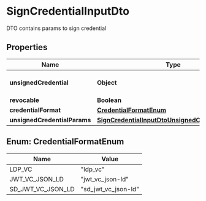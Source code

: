 # SignCredentialInputDto

DTO contains params to sign credential

## Properties

| Name                         | Type                                                                                                    | Description                                                                             | Notes      |
| ---------------------------- | ------------------------------------------------------------------------------------------------------- | --------------------------------------------------------------------------------------- | ---------- |
| **unsignedCredential**       | **Object**                                                                                              | Unsigned Credential. If provided \&quot;unsignedCredentialParams\&quot; is not accepted | [optional] |
| **revocable**                | **Boolean**                                                                                             |                                                                                         | [optional] |
| **credentialFormat**         | [**CredentialFormatEnum**](#CredentialFormatEnum)                                                       |                                                                                         | [optional] |
| **unsignedCredentialParams** | [**SignCredentialInputDtoUnsignedCredentialParams**](SignCredentialInputDtoUnsignedCredentialParams.md) |                                                                                         | [optional] |

## Enum: CredentialFormatEnum

| Name              | Value                         |
| ----------------- | ----------------------------- |
| LDP_VC            | &quot;ldp_vc&quot;            |
| JWT_VC_JSON_LD    | &quot;jwt_vc_json-ld&quot;    |
| SD_JWT_VC_JSON_LD | &quot;sd_jwt_vc_json-ld&quot; |

